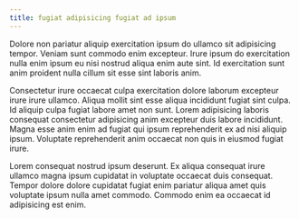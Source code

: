 ```yaml
---
title: fugiat adipisicing fugiat ad ipsum
---
```


Dolore non pariatur aliquip exercitation ipsum do ullamco sit adipisicing tempor. Veniam sunt commodo enim excepteur. Irure ipsum do exercitation nulla enim ipsum eu nisi nostrud aliqua enim aute sint. Id exercitation sunt anim proident nulla cillum sit esse sint laboris anim.

Consectetur irure occaecat culpa exercitation dolore laborum excepteur irure irure ullamco. Aliqua mollit sint esse aliqua incididunt fugiat sint culpa. Id aliquip culpa fugiat labore amet non sunt. Lorem adipisicing laboris consequat consectetur adipisicing anim excepteur duis labore incididunt. Magna esse anim enim ad fugiat qui ipsum reprehenderit ex ad nisi aliquip ipsum. Voluptate reprehenderit anim occaecat non quis in eiusmod fugiat irure.

Lorem consequat nostrud ipsum deserunt. Ex aliqua consequat irure ullamco magna ipsum cupidatat in voluptate occaecat duis consequat. Tempor dolore dolore cupidatat fugiat enim pariatur aliqua amet quis voluptate ipsum nulla amet commodo. Commodo enim ea occaecat id adipisicing est enim.
